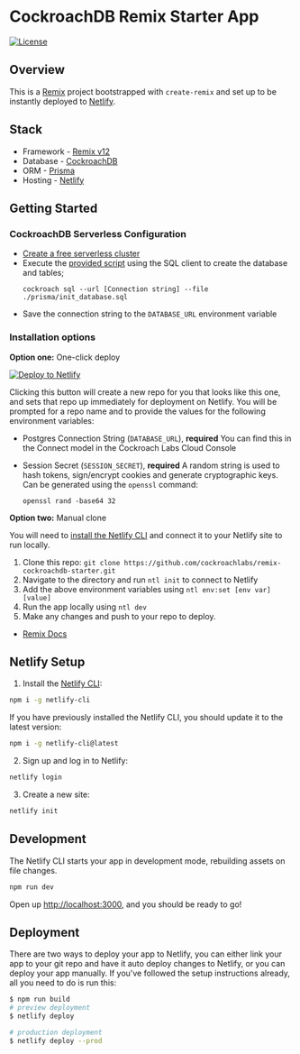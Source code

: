 # CockroachDB Remix Starter App

[![License](https://img.shields.io/badge/License-Apache_2.0-blue.svg)](https://opensource.org/licenses/Apache-2.0)

## Overview

This is a [Remix](https://remix.run/) project bootstrapped with `create-remix` and set up to be instantly deployed to [Netlify](https://netlify.com/).

## Stack

- Framework - [Remix v12](httpremix.run.org)
- Database - [CockroachDB](https://cockroachlabs.com)
- ORM - [Prisma](https://prisma.io)
- Hosting - [Netlify](https://netlify.com)

## Getting Started

### CockroachDB Serverless Configuration

- [Create a free serverless cluster](https://www.cockroachlabs.com/docs/cockroachcloud/quickstart.html)
- Execute the [provided script](./prisma/init_database.sql) using the SQL client to create the database and tables;
  ```
  cockroach sql --url [Connection string] --file ./prisma/init_database.sql
  ```
- Save the connection string to the `DATABASE_URL` environment variable

### Installation options

**Option one:** One-click deploy

[![Deploy to Netlify](https://www.netlify.com/img/deploy/button.svg)](https://app.netlify.com/start/deploy?repository=https://github.com/cockroachlabs/remix-cockroachdb-starter)

Clicking this button will create a new repo for you that looks like this one, and sets that repo up immediately for deployment on Netlify. You will be prompted for a repo name and to provide the values for the following environment variables:

- Postgres Connection String (`DATABASE_URL`), **required** You can find this in the Connect model in the Cockroach Labs Cloud Console
- Session Secret (`SESSION_SECRET`), **required** A random string is used to hash tokens, sign/encrypt cookies and generate cryptographic keys. Can be generated using the `openssl` command:

  ```shell
  openssl rand -base64 32
  ```

**Option two:** Manual clone

You will need to [install the Netlify CLI](https://docs.netlify.com/cli/get-started/) and connect it to your Netlify site to run locally.

1. Clone this repo: `git clone https://github.com/cockroachlabs/remix-cockroachdb-starter.git`
2. Navigate to the directory and run `ntl init` to connect to Netlify
3. Add the above environment variables using `ntl env:set [env var] [value]`
4. Run the app locally using `ntl dev`
5. Make any changes and push to your repo to deploy.

- [Remix Docs](https://remix.run/docs)

## Netlify Setup

1. Install the [Netlify CLI](https://www.netlify.com/products/dev/):

```sh
npm i -g netlify-cli
```

If you have previously installed the Netlify CLI, you should update it to the latest version:

```sh
npm i -g netlify-cli@latest
```

2. Sign up and log in to Netlify:

```sh
netlify login
```

3. Create a new site:

```sh
netlify init
```

## Development

The Netlify CLI starts your app in development mode, rebuilding assets on file changes.

```sh
npm run dev
```

Open up [http://localhost:3000](http://localhost:3000), and you should be ready to go!

## Deployment

There are two ways to deploy your app to Netlify, you can either link your app to your git repo and have it auto deploy changes to Netlify, or you can deploy your app manually. If you've followed the setup instructions already, all you need to do is run this:

```sh
$ npm run build
# preview deployment
$ netlify deploy

# production deployment
$ netlify deploy --prod
```
